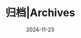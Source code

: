 ---
title: "归档|Archives"
date: 2024-11-23
layout: "archives"
slug: "archives"
menu:
    main:
        weight: 2
        params: 
            icon: archives
---